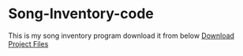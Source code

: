 # Song-Inventory-code
This is my song inventory program download it from below
<a href="https://github.com/Malhar-Girgaonkar/Song-Inventory-code" download>Download Project Files</a>
